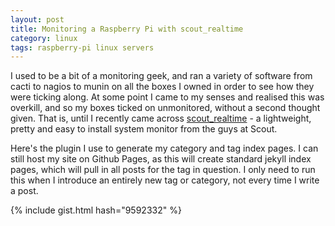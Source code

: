 ```yaml
---
layout: post
title: Monitoring a Raspberry Pi with scout_realtime
category: linux
tags: raspberry-pi linux servers
---
```


I used to be a bit of a monitoring geek, and ran a variety of software from cacti to nagios to munin on all the boxes I owned in order to see how they were ticking along. At some point I came to my senses and realised this was overkill, and so my boxes ticked on unmonitored, without a second thought given. That is, until I recently came across <a href="http://scoutapp.github.io/scout_realtime/">scout_realtime</a> - a lightweight, pretty and easy to install system monitor from the guys at Scout.

Here's the plugin I use to generate my category and tag index pages. I can still host my site on Github Pages, as this will create standard jekyll index pages, which will pull in all posts for the tag in question. I only need to run this when I introduce an entirely new tag or category, not every time I write a post.

{% include gist.html hash="9592332" %}
